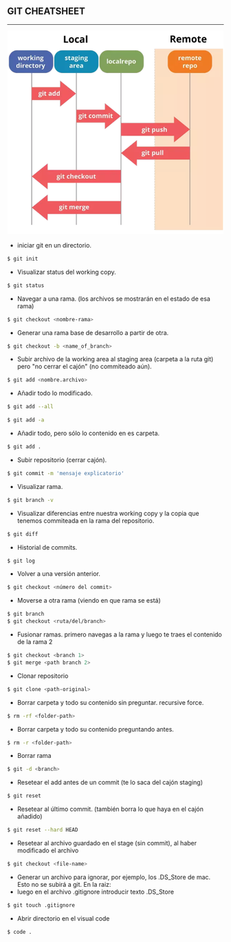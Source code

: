 ## GIT CHEATSHEET
------

![image](images/git_img.png)

- iniciar git en un directorio.
```sh
$ git init
```

- Visualizar status del working copy.

```sh
$ git status
```

- Navegar a una rama.  (los archivos se mostrarán en el estado de esa rama)
```sh
$ git checkout <nombre-rama>
```

- Generar una rama base de desarrollo a partir de otra.

```sh
$ git checkout -b <name_of_branch>
```

- Subir archivo de la working area al staging area (carpeta a la ruta git) pero "no cerrar el cajón" (no commiteado aún).

```sh
$ git add <nombre.archivo>
```

- Añadir todo lo modificado.
```sh
$ git add --all
```
```sh
$ git add -a
```
- Añadir todo, pero sólo lo contenido en es carpeta.
```sh
$ git add .
```

- Subir repositorio (cerrar cajón).

```sh
$ git commit -m 'mensaje explicatorio'
```

- Visualizar rama.

```sh
$ git branch -v
```

- Visualizar diferencias entre nuestra working copy y la copia que tenemos commiteada en la rama del repositorio.

```sh
$ git diff
```


- Historial de commits.

```sh
$ git log
```

- Volver a una versión anterior.

```sh
$ git checkout <número del commit>
```

- Moverse a otra rama (viendo en que rama se está)

```sh
$ git branch
$ git checkout <ruta/del/branch>
```

- Fusionar ramas. primero navegas a la rama y luego te traes el contenido de la rama 2
```sh
$ git checkout <branch 1>
$ git merge <path branch 2>
```

- Clonar repositorio

```sh
$ git clone <path-original>
```

- Borrar carpeta y todo su contenido sin preguntar. recursive force.

```sh
$ rm -rf <folder-path>
```

- Borrar carpeta y todo su contenido preguntando antes.

```sh
$ rm -r <folder-path>
```


- Borrar rama
```sh
$ git -d <branch>
```

- Resetear el add antes de un commit (te lo saca del cajón staging)

```sh
$ git reset
```

- Resetear al último commit. (también borra lo que haya en el cajón añadido)

```sh
$ git reset --hard HEAD
```

- Resetear al archivo guardado en el stage (sin commit), al haber modificado el archivo

```sh
$ git checkout <file-name>
```

- Generar un archivo para ignorar, por ejemplo, los .DS_Store de mac. Esto no se subirá a git. En la raiz:
- luego en el archivo .gitignore introducir texto .DS_Store

```sh
$ git touch .gitignore
```

- Abrir directorio en el visual code

```sh
$ code .
```